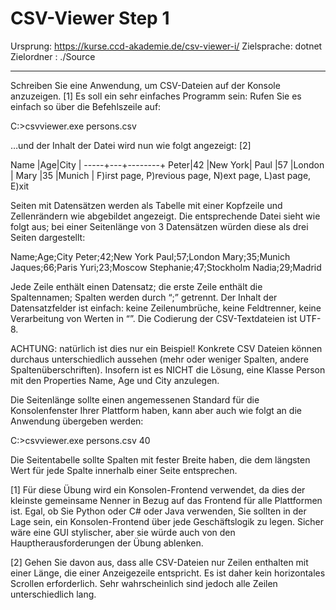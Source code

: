 # CSV-Viewer Step 1

Ursprung: https://kurse.ccd-akademie.de/csv-viewer-i/
Zielsprache: dotnet
Zielordner : ./Source

----------

Schreiben Sie eine Anwendung, um CSV-Dateien auf der Konsole anzuzeigen. [1] Es soll ein sehr einfaches Programm sein: Rufen Sie es einfach so über die Befehlszeile auf:

C:\>csvviewer.exe persons.csv

…und der Inhalt der Datei wird nun wie folgt angezeigt: [2]

Name |Age|City    |
-----+---+--------+ 
Peter|42 |New York|
Paul |57 |London  |
Mary |35 |Munich  |
F)irst page, P)revious page, N)ext page, L)ast page, E)xit

Seiten mit Datensätzen werden als Tabelle mit einer Kopfzeile und Zellenrändern wie abgebildet angezeigt. Die entsprechende Datei sieht wie folgt aus; bei einer Seitenlänge von 3 Datensätzen würden diese als drei Seiten dargestellt:

Name;Age;City 
Peter;42;New York
Paul;57;London
Mary;35;Munich
Jaques;66;Paris
Yuri;23;Moscow
Stephanie;47;Stockholm
Nadia;29;Madrid

Jede Zeile enthält einen Datensatz; die erste Zeile enthält die Spaltennamen; Spalten werden durch “;” getrennt. Der Inhalt der Datensatzfelder ist einfach: keine Zeilenumbrüche, keine Feldtrenner, keine Verarbeitung von Werten in “”. Die Codierung der CSV-Textdateien ist UTF-8.

ACHTUNG: natürlich ist dies nur ein Beispiel! Konkrete CSV Dateien können durchaus unterschiedlich aussehen (mehr oder weniger Spalten, andere Spaltenüberschriften). Insofern ist es NICHT die Lösung, eine Klasse Person mit den Properties Name, Age und City anzulegen.

Die Seitenlänge sollte einen angemessenen Standard für die Konsolenfenster Ihrer Plattform haben, kann aber auch wie folgt an die Anwendung übergeben werden:

C:\>csvviewer.exe persons.csv 40

Die Seitentabelle sollte Spalten mit fester Breite haben, die dem längsten Wert für jede Spalte innerhalb einer Seite entsprechen.

[1] Für diese Übung wird ein Konsolen-Frontend verwendet, da dies der kleinste gemeinsame Nenner in Bezug auf das Frontend für alle Plattformen ist. Egal, ob Sie Python oder C# oder Java verwenden, Sie sollten in der Lage sein, ein Konsolen-Frontend über jede Geschäftslogik zu legen. Sicher wäre eine GUI stylischer, aber sie würde auch von den Hauptherausforderungen der Übung ablenken.

[2] Gehen Sie davon aus, dass alle CSV-Dateien nur Zeilen enthalten mit einer Länge, die einer Anzeigezeile entspricht. Es ist daher kein horizontales Scrollen erforderlich. Sehr wahrscheinlich sind jedoch alle Zeilen unterschiedlich lang.